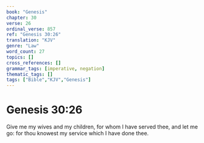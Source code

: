 ```yaml
---
book: "Genesis"
chapter: 30
verse: 26
ordinal_verse: 857
ref: "Genesis 30:26"
translation: "KJV"
genre: "Law"
word_count: 27
topics: []
cross_references: []
grammar_tags: [imperative, negation]
thematic_tags: []
tags: ["Bible","KJV","Genesis"]
---
```


# Genesis 30:26

Give me my wives and my children, for whom I have served thee, and let me go: for thou knowest my service which I have done thee.
